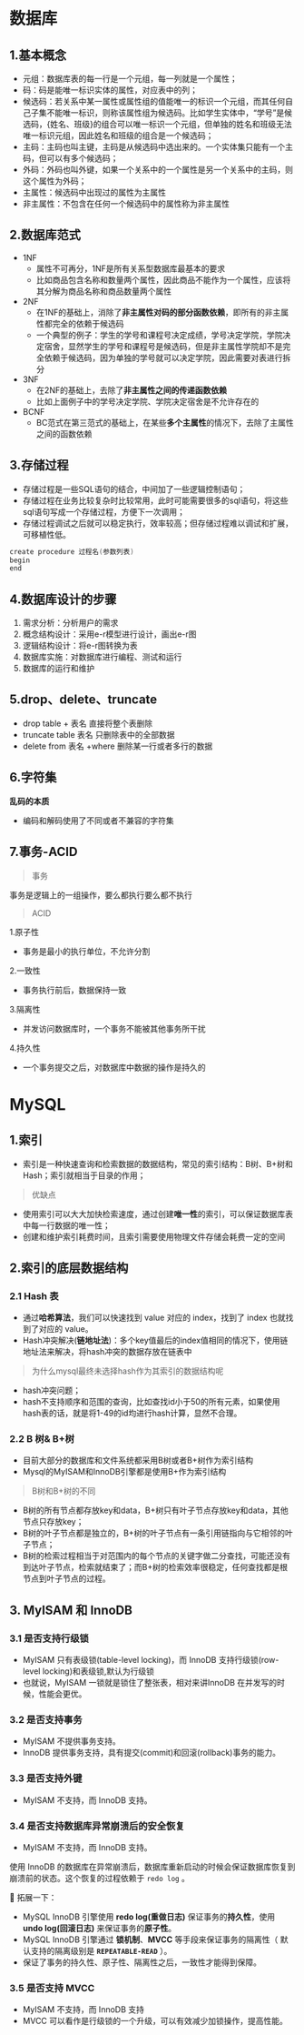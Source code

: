 # 数据库

## 1.基本概念

- 元组：数据库表的每一行是一个元组，每一列就是一个属性；
- 码：码是能唯一标识实体的属性，对应表中的列；
- 候选码：若关系中某一属性或属性组的值能唯一的标识一个元组，而其任何自己子集不能唯一标识，则称该属性组为候选码。比如学生实体中，“学号”是候选码，{姓名、班级}的组合可以唯一标识一个元组，但单独的姓名和班级无法唯一标识元组，因此姓名和班级的组合是一个候选码；
- 主码：主码也叫主键，主码是从候选码中选出来的。一个实体集只能有一个主码，但可以有多个候选码；
- 外码：外码也叫外键，如果一个关系中的一个属性是另一个关系中的主码，则这个属性为外码；
- 主属性：候选码中出现过的属性为主属性
- 非主属性：不包含在任何一个候选码中的属性称为非主属性

## 2.数据库范式

- 1NF
  - 属性不可再分，1NF是所有关系型数据库最基本的要求
  - 比如商品包含名称和数量两个属性，因此商品不能作为一个属性，应该将其分解为商品名称和商品数量两个属性
- 2NF
  - 在1NF的基础上，消除了**非主属性对码的部分函数依赖**，即所有的非主属性都完全的依赖于候选码
  - 一个典型的例子：学生的学号和课程号决定成绩，学号决定学院，学院决定宿舍，显然学生的学号和课程号是候选码，但是非主属性学院却不是完全依赖于候选码，因为单独的学号就可以决定学院，因此需要对表进行拆分
- 3NF
  - 在2NF的基础上，去除了**非主属性之间的传递函数依赖**
  - 比如上面例子中的学号决定学院、学院决定宿舍是不允许存在的
- BCNF
  - BC范式在第三范式的基础上，在某些**多个主属性**的情况下，去除了主属性之间的函数依赖

## 3.存储过程

- 存储过程是一些SQL语句的结合，中间加了一些逻辑控制语句；
- 存储过程在业务比较复杂时比较常用，此时可能需要很多的sql语句，将这些sql语句写成一个存储过程，方便下一次调用；
- 存储过程调试之后就可以稳定执行，效率较高；但存储过程难以调试和扩展，可移植性低。

```java
create procedure 过程名(参数列表)
begin
end
```

## 4.数据库设计的步骤

1. 需求分析：分析用户的需求
2. 概念结构设计：采用e-r模型进行设计，画出e-r图
3. 逻辑结构设计：将e-r图转换为表
4. 数据库实施：对数据库进行编程、测试和运行
5. 数据库的运行和维护

## 5.drop、delete、truncate

- drop table + 表名 直接将整个表删除 
- truncate table 表名 只删除表中的全部数据
- delete from 表名 +where 删除某一行或者多行的数据 

## 6.字符集

**乱码的本质**

- 编码和解码使用了不同或者不兼容的字符集

## 7.事务-ACID

>事务

事务是逻辑上的一组操作，要么都执行要么都不执行

>ACID

1.原子性

- 事务是最小的执行单位，不允许分割

2.一致性

- 事务执行前后，数据保持一致

3.隔离性

- 并发访问数据库时，一个事务不能被其他事务所干扰

4.持久性

- 一个事务提交之后，对数据库中数据的操作是持久的

# MySQL

## 1.索引

- 索引是一种快速查询和检索数据的数据结构，常见的索引结构：B树、B+树和Hash；索引就相当于目录的作用；

>优缺点

- 使用索引可以大大加快检索速度，通过创建**唯一性**的索引，可以保证数据库表中每一行数据的唯一性；
- 创建和维护索引耗费时间，且索引需要使用物理文件存储会耗费一定的空间

## 2.索引的底层数据结构

### 2.1 Hash 表

- 通过**哈希算法**，我们可以快速找到 value 对应的 index，找到了 index 也就找到了对应的 value。
- Hash冲突解决(**链地址法**)：多个key值最后的index值相同的情况下，使用链地址法来解决，将hash冲突的数据存放在链表中

>为什么mysql最终未选择hash作为其索引的数据结构呢

- hash冲突问题；
- hash不支持顺序和范围的查询，比如查找id小于50的所有元素，如果使用hash表的话，就是将1-49的id均进行hash计算，显然不合理。

### 2.2 B 树& B+树

- 目前大部分的数据库和文件系统都采用B树或者B+树作为索引结构
- Mysql的MyISAM和InnoDB引擎都是使用B+作为索引结构

>B树和B+树的不同

- B树的所有节点都存放key和data，B+树只有叶子节点存放key和data，其他节点只存放key；
- B树的叶子节点都是独立的，B+树的叶子节点有一条引用链指向与它相邻的叶子节点；
- B树的检索过程相当于对范围内的每个节点的关键字做二分查找，可能还没有到达叶子节点，检索就结束了；而B+树的检索效率很稳定，任何查找都是根节点到叶子节点的过程。

## 3. MyISAM 和 InnoDB

### 3.1 是否支持行级锁

- MyISAM 只有表级锁(table-level locking)，而 InnoDB 支持行级锁(row-level locking)和表级锁,默认为行级锁
- 也就说，MyISAM 一锁就是锁住了整张表，相对来讲InnoDB 在并发写的时候，性能会更优。

### 3.2 是否支持事务

- MyISAM 不提供事务支持。
- InnoDB 提供事务支持，具有提交(commit)和回滚(rollback)事务的能力。

### 3.3 是否支持外键

- MyISAM 不支持，而 InnoDB 支持。

### 3.4 是否支持数据库异常崩溃后的安全恢复

- MyISAM 不支持，而 InnoDB 支持。

使用 InnoDB 的数据库在异常崩溃后，数据库重新启动的时候会保证数据库恢复到崩溃前的状态。这个恢复的过程依赖于 `redo log` 。

🌈 拓展一下：

- MySQL InnoDB 引擎使用 **redo log(重做日志)** 保证事务的**持久性**，使用 **undo log(回滚日志)** 来保证事务的**原子性**。
- MySQL InnoDB 引擎通过 **锁机制**、**MVCC** 等手段来保证事务的隔离性（ 默认支持的隔离级别是 **`REPEATABLE-READ`** ）。
- 保证了事务的持久性、原子性、隔离性之后，一致性才能得到保障。

### 3.5 是否支持 MVCC

- MyISAM 不支持，而 InnoDB 支持
- MVCC 可以看作是行级锁的一个升级，可以有效减少加锁操作，提高性能。









